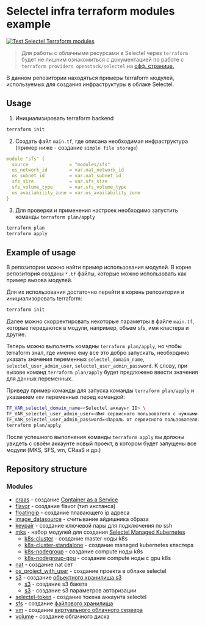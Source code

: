# Selectel infra terraform modules example

[![Test Selectel Terraform modules](https://github.com/selectel/selectel-infra-examples/actions/workflows/modules.yml/badge.svg)](https://github.com/selectel/selectel-infra-examples/actions/workflows/modules.yml)

> Для работы с облачными ресурсами в Selectel через `terraform` будет не лишним ознакомиться с документацией по работе с `terraform providers openstack/selectel` на [офф. странице.](https://docs.selectel.ru/terraform/)

В данном репозитории находяться примеры terraform модулей, используемых для создания инфраструктуры в облаке Selectel.

## Usage

1. Инициализировать terraform backend
```bash
terraform init
```

2. Создать файл `main.tf`,  где описана необходимая инфраструктура (пример ниже - создание `simple file storage`)
```yaml
module "sfs" {
  source               = "modules/sfs"
  os_network_id        = var.nat_network_id
  os_subnet_id         = var.nat_subnet_id
  sfs_size             = var.sfs_size
  sfs_volume_type      = var.sfs_volume_type
  os_availability_zone = var.os_availability_zone
}
```

3. Для проверки и применения настроек необходимо запустить команды `terraform plan/apply`
```bash
terraform plan
terraform apply
```

## Example of usage

В репозитории можно найти пример использования модулей. В корне репозитория созданы `*.tf` файлы, которые можно использовать как пример вызова модулей.

Для их использования достаточно перейти в корень репозитория и инициализоровать terraform:

```bash
terraform init
```

Далее можно скорректировать некоторые параметры в файле `main.tf`, которые передаются в модули, например, объем sfs, имя кластера и другие.

Теперь можно выполнять комадны `terraform plan/apply`, но чтобы terraform знал, где именно ему все это добро запускать, необходимо указать значения переменных `selectel_domain_name`, `selectel_user_admin_user`, `selectel_user_admin_password`. К слову, при вызове команд `terraform plan/apply` будет предложено ввести значения для данных переменных.

Приведу пример команды для запуска команды `terraform plan/apply` и указанием `env` переменных перед командой:

```bash
TF_VAR_selectel_domain_name=<Selectel аккаунт ID> \
TF_VAR_selectel_user_admin_user=<Имя сервисного пользователя с нужными правами> \
TF_VAR_selectel_user_admin_password=<Пароль от сервисного пользователя> \
terraform plan/apply
```

После успешного выполнения команды `terraform apply` вы должны увидеть с своём аккаунте новый проект, в котором будет запущены все модули (MKS, SFS, vm, CRaaS и др.)

## Repository structure

### Modules

  * [craas](modules/craas) - создание [Container as a Service](https://selectel.ru/services/cloud/container-registry/)
  * [flavor](modules/flavor) - создание flavor (тип инстанса)
  * [floatingip](modules/floatingip) - создание плавающего ip адреса
  * [image_datasource](modules/image_datasource) - считывание айдишника образа
  * [keypair](modules/keypair) - создание ключевой пары для подключения по ssh
  * [mks](modules/mks) - набор модулей для создания [Selectel Managed Kubernetes](https://selectel.ru/services/cloud/kubernetes/)
    * [k8s-cluster](modules/mks/k8s-cluster) - создание master ноды k8s
    * [k8s-cluster-standalone](modules/mks/k8s-cluster-standalone) - создание managed kubernetes кластера
    * [k8s-nodegroup](modules/mks/k8s-nodegroup) - создание compute ноды k8s
    * [k8s-nodegroup-gpu](modules/mks/k8s-nodegroup-gpu) - создание compute ноды с gpu k8s
  * [nat](modules/nat) - создание nat сет
  * [os_project_with_user](modules/os_project_with_user) - создание проекта в облаке selectel
  * [s3](modules/s3) - создание [объектного хранилища s3](https://selectel.ru/services/cloud/storage/)
    * [s3](modules/s3-bucket) - создание s3 бакета
    * [s3](modules/s3-credentioals) - создание s3 параметров авторизации
  * [selectel-token](modules/selectel) - создание токена аккаунта selectel
  * [sfs](modules/sfs) - создание [файлового хранилища](https://selectel.ru/lab/file-storage/)
  * [vm](modules/vm) - создание [виртуального облачного сервера](https://selectel.ru/services/cloud/servers/)
  * [volume](modules/volume) - создание облачного диска
